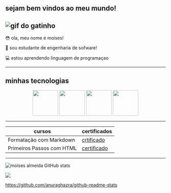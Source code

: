 ## sejam bem vindos ao meu mundo!
 
 ![gif do gatinho](https://i.gifer.com/origin/d6/d66620ccdb4aee4182879a2c07d393ef_w200.gif)
---------------------------------------------
 😳 ola, meu nome é moises!

 💬 sou estudante de engenharia de sofware!

 💻 estou aprendendo linguagem de programaçao

-------------------------------------------

## minhas tecnologias
<p align="center">
<img src="https://cdn.jsdelivr.net/gh/devicons/devicon@latest/icons/html5/html5-original.svg" width="80px">
<img src="https://cdn.jsdelivr.net/gh/devicons/devicon@latest/icons/css3/css3-original-wordmark.svg" width="80px">
<img src="https://cdn.jsdelivr.net/gh/devicons/devicon@latest/icons/javascript/javascript-original.svg" width="80px">
<img src="https://cdn.jsdelivr.net/gh/devicons/devicon@latest/icons/java/java-original-wordmark.svg" width="80px">
</p>

--------------------------------------------
|cursos| certificados|
|------|-------------|
|Formatação com Markdown| [crtificado](https://hermes.dio.me/certificates/FCEDZ6GZ.pdf)
|Primeiros Passos com HTML| [certificado](https://hermes.dio.me/certificates/SGRPKGFA.pdf)
------------------------
![moises almeida GitHub stats](https://github-readme-stats.vercel.app/api?username=moisesalmeida-27&show_icons=true&theme=radical)

<img loading="lazy" heigth="180em" src="https://github-readme-stats.vercel.app/api/top-langs/?username=moisesalmeida&layout=compact&langs_count=7&theme=dracula">

https://github.com/anuraghazra/github-readme-stats